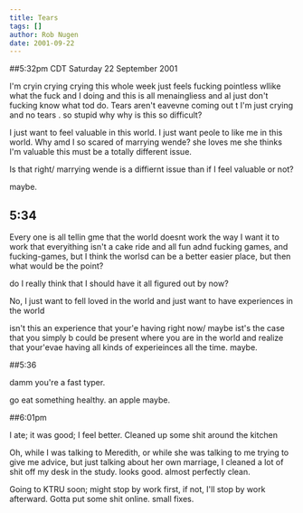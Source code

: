 ```yaml
---
title: Tears
tags: []
author: Rob Nugen
date: 2001-09-22
---
```


##5:32pm CDT Saturday 22 September 2001

I'm cryin crying crying this whole week just feels fucking
pointless wllike what the fuck and I doing and this is all
menaingliess and aI just don't fucking know what tod  do.  Tears
aren't eavevne coming out t I'm just crying and no tears . so stupid
why why is this so difficult?  

I just want to feel valuable in this world.  I just want peole to like
me in this world.  Why amd I so scared of marrying wende?  she loves
me she thinks I'm valuable this must be a totally different issue.

Is that right/  marrying wende is a diffiernt issue than if I feel
valuable or not?

maybe.

## 5:34

Every one is all tellin gme that the world doesnt work the way I want
it to work that everyithing isn't a cake ride and all fun adnd fucking
games, and fucking-games, but I think the worlsd can be a better
easier place, but then what would be the point?

do I really think that I should have it all figured out by now?  

No, I just want to fell loved in the world and just want to have
experiences in the world

isn't this an experience that your'e having right now/  maybe ist's
the case that you simply b could be present where you are in the world
and realize that your'evae having all kinds of experieinces all the
time.  maybe.

##5:36

damm you're a fast typer.

go eat something healthy.  an apple maybe.

##6:01pm

I ate; it was good; I feel better.  Cleaned up some shit around the
kitchen

Oh, while I was talking to Meredith, or while she was talking to me
trying to give me advice, but just talking about her own marriage, I
cleaned a lot of shit off my desk in the study.  looks good.  almost
perfectly clean.

Going to KTRU soon; might stop by work first, if not, I'll stop by
work afterward.  Gotta put some shit online.  small fixes.

